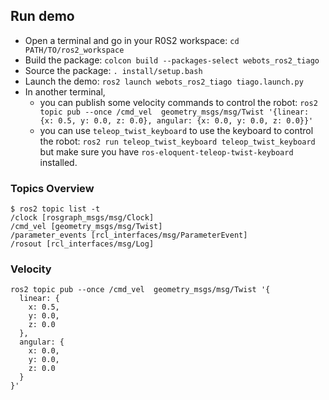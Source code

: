 ## Run demo
* Open a terminal and go in your R0S2 workspace: `cd PATH/TO/ros2_workspace`
* Build the package: `colcon build --packages-select webots_ros2_tiago`
* Source the package: `. install/setup.bash`
* Launch the demo: `ros2 launch webots_ros2_tiago tiago.launch.py`
* In another terminal,
  * you can publish some velocity commands to control the robot:
    `ros2 topic pub --once /cmd_vel  geometry_msgs/msg/Twist '{linear: {x: 0.5, y: 0.0, z: 0.0}, angular: {x: 0.0, y: 0.0, z: 0.0}}'`
  * you can use `teleop_twist_keyboard` to use the keyboard to control the robot:
  `ros2 run teleop_twist_keyboard teleop_twist_keyboard`
  but make sure you have `ros-eloquent-teleop-twist-keyboard` installed.

### Topics Overview
```
$ ros2 topic list -t
/clock [rosgraph_msgs/msg/Clock]
/cmd_vel [geometry_msgs/msg/Twist]
/parameter_events [rcl_interfaces/msg/ParameterEvent]
/rosout [rcl_interfaces/msg/Log]
```

### Velocity
```
ros2 topic pub --once /cmd_vel  geometry_msgs/msg/Twist '{
  linear: {
    x: 0.5,
    y: 0.0,
    z: 0.0
  },
  angular: {
    x: 0.0,
    y: 0.0,
    z: 0.0
  }
}'
```
